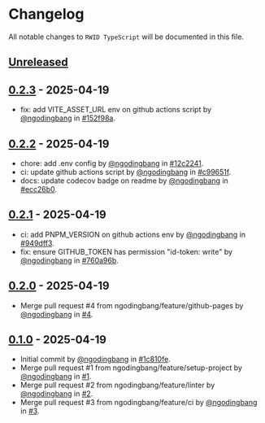 # Changelog

All notable changes to `RWID TypeScript` will be documented in this file.

## [Unreleased](https://github.com/ngodingbang/rwid-typescript/compare/0.2.3...develop)

## [0.2.3](https://github.com/ngodingbang/rwid-typescript/releases/tag/0.2.3) - 2025-04-19

- fix: add VITE_ASSET_URL env on github actions script by [@ngodingbang](https://github.com/ngodingbang) in [#152f98a](https://github.com/ngodingbang/rwid-typescript/commit/152f98aff51431827dc422b76da88b5e01deb4d9).

## [0.2.2](https://github.com/ngodingbang/rwid-typescript/releases/tag/0.2.2) - 2025-04-19

- chore: add .env config by [@ngodingbang](https://github.com/ngodingbang) in [#12c2241](https://github.com/ngodingbang/rwid-typescript/commit/12c2241d266b2aefdb666c268b57e8d882c285e5).
- ci: update github actions script by [@ngodingbang](https://github.com/ngodingbang) in [#c99651f](https://github.com/ngodingbang/rwid-typescript/commit/c99651f5042f5acffdcffab0657563e161263316).
- docs: update codecov badge on readme by [@ngodingbang](https://github.com/ngodingbang) in [#ecc26b0](https://github.com/ngodingbang/rwid-typescript/commit/ecc26b0a9401b9f218a630e34756f40c5392fa82).

## [0.2.1](https://github.com/ngodingbang/rwid-typescript/releases/tag/0.2.1) - 2025-04-19

- ci: add PNPM_VERSION on github actions env by [@ngodingbang](https://github.com/ngodingbang) in [#949dff3](https://github.com/ngodingbang/rwid-typescript/commit/949dff3f298b719eb89d80d7b6da271d6167a428).
- fix: ensure GITHUB_TOKEN has permission "id-token: write" by [@ngodingbang](https://github.com/ngodingbang) in [#760a96b](https://github.com/ngodingbang/rwid-typescript/commit/760a96b4f16f8ff36d26c3931bfc26eebc9304dc).

## [0.2.0](https://github.com/ngodingbang/rwid-typescript/releases/tag/0.2.0) - 2025-04-19

- Merge pull request #4 from ngodingbang/feature/github-pages by [@ngodingbang](https://github.com/ngodingbang) in [#4](https://github.com/ngodingbang/rwid-typescript/pull/4).

## [0.1.0](https://github.com/ngodingbang/rwid-typescript/releases/tag/0.1.0) - 2025-04-19

- Initial commit by [@ngodingbang](https://github.com/ngodingbang) in [#1c810fe](https://github.com/ngodingbang/rwid-typescript/commit/1c810fedc42ce4c1c28d61b8f225ef86b6ec1e6c).
- Merge pull request #1 from ngodingbang/feature/setup-project by [@ngodingbang](https://github.com/ngodingbang) in [#1](https://github.com/ngodingbang/rwid-typescript/pull/1).
- Merge pull request #2 from ngodingbang/feature/linter by [@ngodingbang](https://github.com/ngodingbang) in [#2](https://github.com/ngodingbang/rwid-typescript/pull/2).
- Merge pull request #3 from ngodingbang/feature/ci by [@ngodingbang](https://github.com/ngodingbang) in [#3](https://github.com/ngodingbang/rwid-typescript/pull/3).

